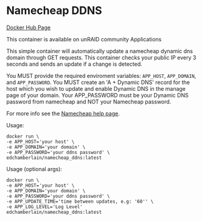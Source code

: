 # Namecheap DDNS
[Docker Hub Page](https://hub.docker.com/repository/docker/edchamberlain/namecheap_ddns/general)

This container is available on unRAID community Applications

This simple container will automatically update a namecheap dynamic dns domain through GET requests. This container checks your public IP every 3 seconds and sends an update if a change is detected. 

You MUST provide the required enviroment variables: `APP_HOST`, `APP_DOMAIN`, and `APP_PASSWORD`. You MUST create an 'A + Dynamic DNS' record for the host which you wish to update and enable Dynamic DNS in the manage page of your domain. Your APP_PASSWORD must be your Dynamic DNS password from namecheap and NOT your Namecheap password.

For more info see the [Namecheap help page](https://www.namecheap.com/support/knowledgebase/article.aspx/29/11/how-do-i-use-a-browser-to-dynamically-update-the-hosts-ip/).

Usage:
```
docker run \
-e APP_HOST='your host' \
-e APP_DOMAIN='your domain' \
-e APP_PASSWORD='your ddns password' \
edchamberlain/namecheap_ddns:latest
```

Usage (optional args):
```
docker run \
-e APP_HOST='your host' \
-e APP_DOMAIN='your domain' \
-e APP_PASSWORD='your ddns password' \
-e APP_UPDATE_TIME='time between updates, e.g: '60'' \
-e APP_LOG_LEVEL='Log Level'
edchamberlain/namecheap_ddns:latest
```

